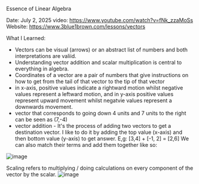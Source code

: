 Essence of Linear Algebra

Date: July 2, 2025
video: https://www.youtube.com/watch?v=fNk_zzaMoSs
Website: https://www.3blue1brown.com/lessons/vectors

What I Learned:

- Vectors can be visual (arrows) or an abstract list of numbers and both interpretations are valiid.
- Understanding vector addition and scalar multiplication is central to everything in algebra.
- Coordinates of a vector are a pair of numbers that give instructions on how to get from the tail of that vector to the tip of that vector
- in x-axis, positive values indicate a rightward motion whilst negative values represent a leftward motion, and in y-axis positive values represent upward movement whilst negatvie values represent a downwards movement.
- vector that corresponds to going down 4 units and 7 units to the right can be seen as (7,-4)
- vector addition - It's the process of adding two vectors to get a destination vector. I like to do it by adding the top value (x-axis) and then bottom value (y-axis) to get answer. E,g: [3,4] + [-1, 2] = [2,6]
We can also match their terms and add them together like so:

![image](https://github.com/user-attachments/assets/951ebc1c-af09-45a1-bb63-55544067e9d6)

Scaling refers to multiplying / doing calculations on every component of the vector by the scalar.
![image](https://github.com/user-attachments/assets/c2e601bc-e062-48af-9452-7fc053ab518f)
